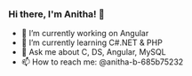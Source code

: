 ### Hi there, I'm Anitha! 👋




- 🔭 I’m currently working on Angular
- 🌱 I’m currently learning C#.NET & PHP
- 💬 Ask me about C, DS, Angular, MySQL
- 📫 How to reach me: @anitha-b-685b75232

